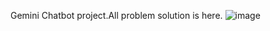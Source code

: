 Gemini Chatbot project.All problem solution is here.
![image](https://github.com/user-attachments/assets/5ce3ad64-2975-4760-9903-8ec362f6730e)
